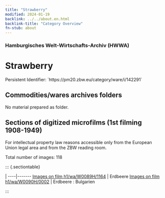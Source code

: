 ```yaml
---
title: "Strawberry"
modified: 2024-01-19
backlink: ../../about.en.html
backlink-title: "Category Overview"
fn-stub: about
---
```


### Hamburgisches Welt-Wirtschafts-Archiv (HWWA)

# Strawberry

<div class="hint">Persistent Identifier: `https://pm20.zbw.eu/category/ware/i/142291`</div>







## Commodities/wares archives folders





No material prepared as folder.



<a id="filmsections" />

## Sections of digitized microfilms (1st filming 1908-1949)

<p>For intellectual property law reasons accessible only from the European Union legal area and from the ZBW reading room.</p>



<p>Total number of images: 118</p>




::: {.sectiontable}

 | 
----|-------
<a class="btn" href="https://pm20.zbw.eu/film/h1/wa/W0089H/1164" rel="nofollow">Images on film h1/wa/W0089H/1164</a> | Erdbeere
<a class="btn" href="https://pm20.zbw.eu/film/h1/wa/W0090H/0002" rel="nofollow">Images on film h1/wa/W0090H/0002</a> | Erdbeere : Bulgarien


:::
















